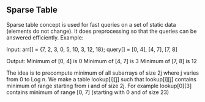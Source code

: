 ## Sparse Table

Sparse table concept is used for fast queries on a set of static data (elements do not change). It does preprocessing so that the queries can be answered efficiently.
Example:

Input:  arr[]   = {7, 2, 3, 0, 5, 10, 3, 12, 18};
        query[] = [0, 4], [4, 7], [7, 8]

Output: Minimum of [0, 4] is 0
        Minimum of [4, 7] is 3
        Minimum of [7, 8] is 12
        
        
The idea is to precompute minimum of all subarrays of size 2j where j varies from 0 to Log n. We make a table lookup[i][j] such that lookup[i][j] contains minimum of range starting from i and of size 2j. For example lookup[0][3] contains minimum of range [0, 7] (starting with 0 and of size 23)